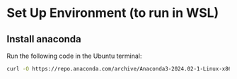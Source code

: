 # Set Up Environment (to run in WSL)

## Install anaconda

Run the following code in the Ubuntu terminal:

```bash
curl -O https://repo.anaconda.com/archive/Anaconda3-2024.02-1-Linux-x86_64.sh
```

